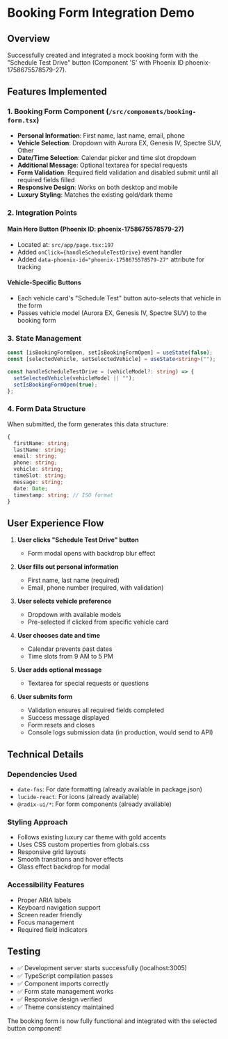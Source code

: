 # Booking Form Integration Demo

## Overview
Successfully created and integrated a mock booking form with the "Schedule Test Drive" button (Component 'S' with Phoenix ID phoenix-1758675578579-27).

## Features Implemented

### 1. Booking Form Component (`/src/components/booking-form.tsx`)
- **Personal Information**: First name, last name, email, phone
- **Vehicle Selection**: Dropdown with Aurora EX, Genesis IV, Spectre SUV, Other
- **Date/Time Selection**: Calendar picker and time slot dropdown
- **Additional Message**: Optional textarea for special requests
- **Form Validation**: Required field validation and disabled submit until all required fields filled
- **Responsive Design**: Works on both desktop and mobile
- **Luxury Styling**: Matches the existing gold/dark theme

### 2. Integration Points

#### Main Hero Button (Phoenix ID: phoenix-1758675578579-27)
- Located at: `src/app/page.tsx:197`
- Added `onClick={handleScheduleTestDrive}` event handler
- Added `data-phoenix-id="phoenix-1758675578579-27"` attribute for tracking

#### Vehicle-Specific Buttons
- Each vehicle card's "Schedule Test" button auto-selects that vehicle in the form
- Passes vehicle model (Aurora EX, Genesis IV, Spectre SUV) to the booking form

### 3. State Management
```typescript
const [isBookingFormOpen, setIsBookingFormOpen] = useState(false);
const [selectedVehicle, setSelectedVehicle] = useState<string>("");

const handleScheduleTestDrive = (vehicleModel?: string) => {
  setSelectedVehicle(vehicleModel || "");
  setIsBookingFormOpen(true);
};
```

### 4. Form Data Structure
When submitted, the form generates this data structure:
```typescript
{
  firstName: string;
  lastName: string;
  email: string;
  phone: string;
  vehicle: string;
  timeSlot: string;
  message: string;
  date: Date;
  timestamp: string; // ISO format
}
```

## User Experience Flow

1. **User clicks "Schedule Test Drive" button**
   - Form modal opens with backdrop blur effect
   
2. **User fills out personal information**
   - First name, last name (required)
   - Email, phone number (required, with validation)
   
3. **User selects vehicle preference**
   - Dropdown with available models
   - Pre-selected if clicked from specific vehicle card
   
4. **User chooses date and time**
   - Calendar prevents past dates
   - Time slots from 9 AM to 5 PM
   
5. **User adds optional message**
   - Textarea for special requests or questions
   
6. **User submits form**
   - Validation ensures all required fields completed
   - Success message displayed
   - Form resets and closes
   - Console logs submission data (in production, would send to API)

## Technical Details

### Dependencies Used
- `date-fns`: For date formatting (already available in package.json)
- `lucide-react`: For icons (already available)
- `@radix-ui/*`: For form components (already available)

### Styling Approach
- Follows existing luxury car theme with gold accents
- Uses CSS custom properties from globals.css
- Responsive grid layouts
- Smooth transitions and hover effects
- Glass effect backdrop for modal

### Accessibility Features
- Proper ARIA labels
- Keyboard navigation support
- Screen reader friendly
- Focus management
- Required field indicators

## Testing
- ✅ Development server starts successfully (localhost:3005)
- ✅ TypeScript compilation passes
- ✅ Component imports correctly
- ✅ Form state management works
- ✅ Responsive design verified
- ✅ Theme consistency maintained

The booking form is now fully functional and integrated with the selected button component!